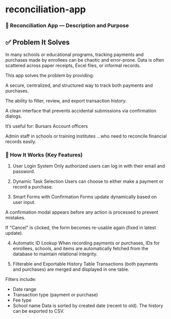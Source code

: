 # reconciliation-app

### 🧾 Reconciliation App — Description and Purpose
## ✅ Problem It Solves
In many schools or educational programs, tracking payments and purchases made by enrollees can be chaotic and error-prone. Data is often scattered across paper receipts, Excel files, or informal records.

This app solves the problem by providing:

A secure, centralized, and structured way to track both payments and purchases.

The ability to filter, review, and export transaction history.

A clean interface that prevents accidental submissions via confirmation dialogs.

It’s useful for:
Bursars
Account officers

Admin staff in schools or training institutes
...who need to reconcile financial records easily.

### 🔧 How It Works (Key Features)
1. User Login System
Only authorized users can log in with their email and password.

2. Dynamic Task Selection
Users can choose to either make a payment or record a purchase.

3. Smart Forms with Confirmation
Forms update dynamically based on user input.

A confirmation modal appears before any action is processed to prevent mistakes.

If "Cancel" is clicked, the form becomes re-usable again (fixed in latest update).

4. Automatic ID Lookup
When recording payments or purchases, IDs for enrollees, schools, and items are automatically fetched from the database to maintain relational integrity.

5. Filterable and Exportable History Table
Transactions (both payments and purchases) are merged and displayed in one table.

Filters include:
- Date range
- Transaction type (payment or purchase)
- Fee type
- School name
Data is sorted by created date (recent to old).
The history can be exported to CSV.

